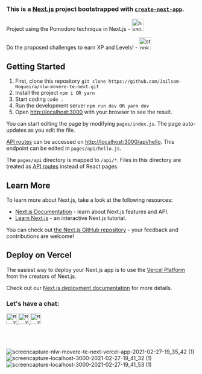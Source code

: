 ### This is a [Next.js](https://nextjs.org/) project bootstrapped with [`create-next-app`](https://github.com/vercel/next.js/tree/canary/packages/create-next-app).

Project using the Pomodoro technique in Next.js - <img height="32" src="https://emojis.slackmojis.com/emojis/images/1450458551/184/nyancat_big.gif?1450458551" title="nyancat" alt="nyancat gif"/>

Do the proposed challenges to earn XP and Levels! - <img height="32" src="https://emojis.slackmojis.com/emojis/images/1589323974/9036/stonks.png?1589323974" title="stonks" alt="stonks gif"/>

## Getting Started

1. First, clone this repository ```git clone https://github.com/Jailsom-Nogueira/nlw-movere-te-next.git```
2. Install the project ```npm i OR yarn```
3. Start coding ```code .```
4. Run the development server ```npm run dev OR yarn dev```
5. Open [http://localhost:3000](http://localhost:3000) with your browser to see the result.

You can start editing the page by modifying `pages/index.js`. The page auto-updates as you edit the file.

[API routes](https://nextjs.org/docs/api-routes/introduction) can be accessed on [http://localhost:3000/api/hello](http://localhost:3000/api/hello). This endpoint can be edited in `pages/api/hello.js`.

The `pages/api` directory is mapped to `/api/*`. Files in this directory are treated as [API routes](https://nextjs.org/docs/api-routes/introduction) instead of React pages.

## Learn More

To learn more about Next.js, take a look at the following resources:

- [Next.js Documentation](https://nextjs.org/docs) - learn about Next.js features and API.
- [Learn Next.js](https://nextjs.org/learn) - an interactive Next.js tutorial.

You can check out [the Next.js GitHub repository](https://github.com/vercel/next.js/) - your feedback and contributions are welcome!

## Deploy on Vercel

The easiest way to deploy your Next.js app is to use the [Vercel Platform](https://vercel.com/new?utm_medium=default-template&filter=next.js&utm_source=create-next-app&utm_campaign=create-next-app-readme) from the creators of Next.js.

Check out our [Next.js deployment documentation](https://nextjs.org/docs/deployment) for more details.

### Let's have a chat:

<a href="https://www.linkedin.com/in/jailsom-nogueira" target='_blank'>
  <code><img title="LinkedIn" alt="My linkedin" width="28" src="https://emojis.slackmojis.com/emojis/images/1470343326/711/linkedin.png?1470343326" /></code>
</a>

<a href="mailto:jailsom.nogueira@gmail.com" target='_blank'>
  <code><img title="E-mail" alt="My e-mail" width="28" src="https://emojis.slackmojis.com/emojis/images/1450319444/38/gmail.png?1450319444" /></code>
</a>

<a href='https://wa.me/5527995792112?text=Olá%20Jay!%20Te%20achei%20pelo%20seu%20GitHub.' target='_blank'>
   <code><img title="Whatsapp" alt="My whatsapp" width="28" src="https://emojis.slackmojis.com/emojis/images/1534256857/4486/whatsapp.png?1534256857" /></code>
</a>

<br/><br/>

![screencapture-nlw-movere-te-next-vercel-app-2021-02-27-19_35_42 (1)](https://user-images.githubusercontent.com/65511670/109402378-39ce1700-7934-11eb-9941-b64e3256965c.png)
![screencapture-localhost-3000-2021-02-27-19_41_32 (1)](https://user-images.githubusercontent.com/65511670/109402380-3dfa3480-7934-11eb-95b8-277128e6457b.png)
![screencapture-localhost-3000-2021-02-27-19_41_53 (1)](https://user-images.githubusercontent.com/65511670/109402381-405c8e80-7934-11eb-9f42-6890fb8cfdf2.png)
